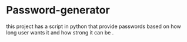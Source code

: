 # Password-generator
this project has a script in python that provide passwords based on how long user wants it and how strong it can be .
